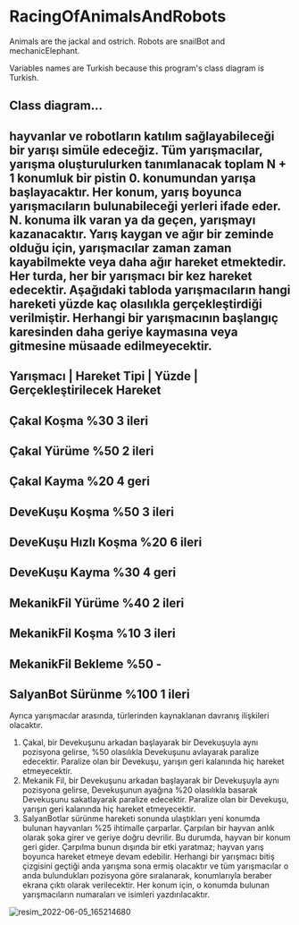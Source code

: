 # RacingOfAnimalsAndRobots
Animals are the jackal and  ostrich. Robots are snailBot and mechanicElephant.

Variables names are Turkish because this program's class diagram is Turkish.

Class diagram...
------------------------------------------------------------------------------------------------------------------------
hayvanlar ve robotların katılım sağlayabileceği bir yarışı simüle edeceğiz. Tüm yarışmacılar, yarışma oluşturulurken
tanımlanacak toplam N + 1 konumluk bir pistin 0. konumundan yarışa başlayacaktır. Her konum, yarış boyunca yarışmacıların
bulunabileceği yerleri ifade eder. N. konuma ilk varan ya da geçen, yarışmayı kazanacaktır.
Yarış kaygan ve ağır bir zeminde olduğu için, yarışmacılar zaman zaman kayabilmekte veya daha ağır hareket etmektedir. Her
turda, her bir yarışmacı bir kez hareket edecektir. Aşağıdaki tabloda yarışmacıların hangi hareketi yüzde kaç olasılıkla
gerçekleştirdiği verilmiştir. Herhangi bir yarışmacının başlangıç karesinden daha geriye kaymasına veya gitmesine müsaade
edilmeyecektir.
----------------------------------------------------------------
Yarışmacı |  Hareket Tipi | Yüzde |  Gerçekleştirilecek Hareket
----------------------------------------------------------------
Çakal       Koşma          %30      3 ileri    
---------------------------------------------------------------- 
Çakal       Yürüme         %50      2 ileri
----------------------------------------------------------------
Çakal       Kayma          %20      4 geri
----------------------------------------------------------------
DeveKuşu    Koşma          %50      3 ileri
----------------------------------------------------------------            
DeveKuşu    Hızlı Koşma    %20      6 ileri
----------------------------------------------------------------
DeveKuşu    Kayma          %30      4 geri
----------------------------------------------------------------
MekanikFil  Yürüme         %40      2 ileri
----------------------------------------------------------------
MekanikFil  Koşma          %10      3 ileri
----------------------------------------------------------------
MekanikFil  Bekleme        %50      -
----------------------------------------------------------------
SalyanBot   Sürünme        %100     1 ileri
----------------------------------------------------------------
Ayrıca yarışmacılar arasında, türlerinden kaynaklanan davranış ilişkileri olacaktır.
1) Çakal, bir Devekuşunu arkadan başlayarak bir Devekuşuyla aynı pozisyona gelirse, %50 olasılıkla Devekuşunu avlayarak
paralize edecektir. Paralize olan bir Devekuşu, yarışın geri kalanında hiç hareket etmeyecektir.
2) Mekanik Fil, bir Devekuşunu arkadan başlayarak bir Devekuşuyla aynı pozisyona gelirse, Devekuşunun ayağına %20
olasılıkla basarak Devekuşunu sakatlayarak paralize edecektir. Paralize olan bir Devekuşu, yarışın geri kalanında hiç
hareket etmeyecektir.
3) SalyanBotlar sürünme hareketi sonunda ulaştıkları yeni konumda bulunan hayvanları %25 ihtimalle çarparlar. Çarpılan bir
hayvan anlık olarak şoka girer ve geriye doğru devrilir. Bu durumda, hayvan bir konum geri gider. Çarpılma bunun dışında
bir etki yaratmaz; hayvan yarış boyunca hareket etmeye devam edebilir.
Herhangi bir yarışmacı bitiş çizgisini geçtiği anda yarışma sona ermiş olacaktır ve tüm yarışmacılar o anda bulundukları pozisyona
göre sıralanarak, konumlarıyla beraber ekrana çıktı olarak verilecektir. Her konum için, o konumda bulunan yarışmacıların
numaraları ve isimleri yazdırılacaktır.

![resim_2022-06-05_165214680](https://user-images.githubusercontent.com/87274613/172053976-94a55d68-3ae9-492f-bd5b-286e9d7abcf1.png)
